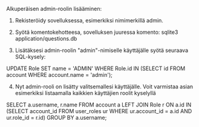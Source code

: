 
Alkuperäisen admin-roolin lisääminen:

1. Rekisteröidy sovelluksessa, esimerkiksi nimimerkillä admin.

2. Syötä komentokehotteesa, sovelluksen juuressa komento:
    sqlite3 application/questions.db

3. Lisätäksesi admin-roolin "admin"-nimiselle käyttäjälle syötä seuraava SQL-kysely:

UPDATE Role SET name = 'ADMIN' WHERE Role.id IN (SELECT id FROM account WHERE account.name = 'admin');

4. Nyt admin-rooli on lisätty valitsemallesi käyttäjälle. Voit varmistaa asian esimerkiksi listaamalla kaikkien käyttäjien roolit kyselyllä

SELECT a.username, r.name FROM account a LEFT JOIN Role r ON a.id IN (SELECT account_id FROM user_roles ur WHERE ur.account_id = a.id AND ur.role_id = r.id) GROUP BY a.username;